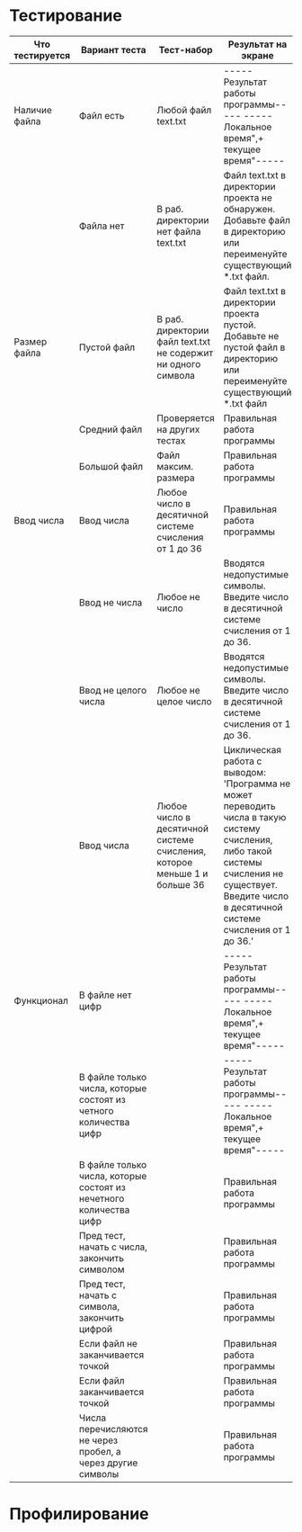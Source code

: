 # Тестирование
| Что тестируется | Вариант теста                                                      | Тест-набор                                                               | Результат на экране                                                                                                                                                                                              |
|-----------------|--------------------------------------------------------------------|--------------------------------------------------------------------------|------------------------------------------------------------------------------------------------------------------------------------------------------------------------------------------------------------------|
| Наличие файла   | Файл есть                                                          | Любой файл text.txt                                                      | -----Результат работы программы-----  -----Локальное время",+ текущее время"-----                                                                                                                                |
|                 | Файла нет                                                          | В раб. директории нет файла text.txt                                     | Файл text.txt в директории проекта не обнаружен. Добавьте файл в директорию или переименуйте  существующий *.txt файл.                                                                                           |
| Размер файла    | Пустой файл                                                        | В раб. директории файл text.txt  не содержит ни одного символа           | Файл text.txt в директории проекта пустой. Добавьте не пустой файл в директорию  или переименуйте существующий *.txt файл                                                                                        |
|                 | Средний файл                                                       | Проверяется на других тестах                                             | Правильная работа программы                                                                                                                                                                                      |
|                 | Большой файл                                                       | Файл максим. размера                                                     | Правильная работа программы                                                                                                                                                                                      |
| Ввод числа      | Ввод числа                                                         | Любое число в десятичной  системе счисления от 1 до 36                   | Правильная работа программы                                                                                                                                                                                      |
|                 | Ввод не числа                                                      | Любое не число                                                           | Вводятся недопустимые символы. Введите число в десятичной системе  счисления от 1 до 36.                                                                                                                         |
|                 | Ввод не целого числа                                               | Любое не целое число                                                     | Вводятся недопустимые символы. Введите число в десятичной системе  счисления от 1 до 36.                                                                                                                         |
|                 | Ввод числа                                                         | Любое число в десятичной системе счисления, которое меньше 1 и больше 36 | Циклическая работа с выводом: 'Программа не может переводить числа в такую  систему счисления, либо такой системы счисления  не существует. Введите число в  десятичной системе счисления от 1 до 36.'           |
| Функционал      | В файле нет цифр                                                   |                                                                          | -----Результат работы программы-----  -----Локальное время",+ текущее время"-----                                                                                                                                |
|                 | В файле только числа, которые состоят из четного количества цифр   |                                                                          | -----Результат работы программы-----  -----Локальное время",+ текущее время"-----                                                                                                                                |
|                 | В файле только числа, которые состоят из нечетного количества цифр |                                                                          | Правильная работа программы                                                                                                                                                                                      |
|                 | Пред тест, начать с числа,  закончить символом                     |                                                                          | Правильная работа программы                                                                                                                                                                                      |
|                 | Пред тест, начать с символа, закончить цифрой                      |                                                                          | Правильная работа программы                                                                                                                                                                                      |
|                 | Если файл не заканчивается точкой                                  |                                                                          | Правильная работа программы                                                                                                                                                                                      |
|                 | Если файл заканчивается точкой                                     |                                                                          | Правильная работа программы                                                                                                                                                                                      |
|                 | Числа перечисляются не через пробел, а через другие символы        |                                                                          | Правильная работа программы                                                                                                                                                                                      |

# Профилирование
